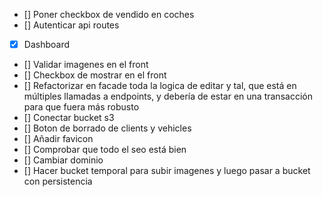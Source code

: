 - [] Poner checkbox de vendido en coches
- [] Autenticar api routes
- [x] Dashboard
- [] Validar imagenes en el front
- [] Checkbox de mostrar en el front
- [] Refactorizar en facade toda la logica de editar y tal, que está en múltiples llamadas a endpoints, y debería de estar en una transacción para que fuera más robusto
- [] Conectar bucket s3
- [] Boton de borrado de clients y vehicles
- [] Añadir favicon
- [] Comprobar que todo el seo está bien
- [] Cambiar dominio
- [] Hacer bucket temporal para subir imagenes y luego pasar a bucket con persistencia